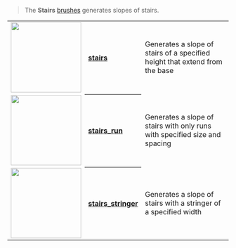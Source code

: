 > The **Stairs** [brushes](Brush-Shaders) generates slopes of stairs. 

<table>
  <tbody>
    <tr>
        <td align="left"><a href="stairs"><img width="160" src="https://s3.amazonaws.com/misc.lachlanmcdonald.com/magicavoxel-shaders/0.10.3/stairs.png" alt=""></a></td>
        <th align="left"><a href="stairs">stairs</a></th>
        <td>Generates a slope of stairs of a specified height that extend from the base</td>
    </tr>
    <tr>
        <td align="left"><a href="stairs_run"><img width="160" src="https://s3.amazonaws.com/misc.lachlanmcdonald.com/magicavoxel-shaders/0.10.3/stairs_run.png" alt=""></a></td>
        <th align="left"><a href="stairs_run">stairs_run</a></th>
        <td>Generates a slope of stairs with only runs with specified size and spacing</td>
    </tr>
    <tr>
        <td align="left"><a href="stairs_stringer"><img width="160" src="https://s3.amazonaws.com/misc.lachlanmcdonald.com/magicavoxel-shaders/0.10.3/stairs_stringer.png" alt=""></a></td>
        <th align="left"><a href="stairs_stringer">stairs_stringer</a></th>
        <td>Generates a slope of stairs with a stringer of a specified width</td>
    </tr>
  </tbody>
</table>
